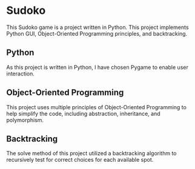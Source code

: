 # Sudoko
This Sudoko game is a project written in Python. This project implements Python GUI, Object-Oriented Programming principles, and backtracking.

## Python
As this project is written in Python, I have chosen Pygame to enable user interaction.

## Object-Oriented Programming
This project uses multiple principles of Object-Oriented Programming to help simplify the code, including abstraction, inheritance, and polymorphism.

## Backtracking
The solve method of this project utilized a backtracking algorithm to recursively test for correct choices for each available spot.
